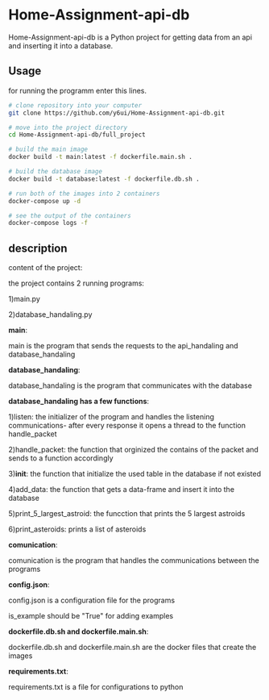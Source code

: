 # Home-Assignment-api-db

Home-Assignment-api-db is a Python project for getting data from an api and inserting it into a database.

## Usage

for running the programm enter this lines.

```bash
# clone repository into your computer
git clone https://github.com/y6ui/Home-Assignment-api-db.git

# move into the project directory
cd Home-Assignment-api-db/full_project

# build the main image
docker build -t main:latest -f dockerfile.main.sh .

# build the database image
docker build -t database:latest -f dockerfile.db.sh .

# run both of the images into 2 containers
docker-compose up -d

# see the output of the containers
docker-compose logs -f

```

## description

content of the project:

the project contains 2 running programs:

1)main.py

2)database_handaling.py

**main**:

main is the program that sends the requests to the api_handaling and database_handaling

**database_handaling**:

database_handaling is the program that communicates with the database

**database_handaling has a few functions**:

1)listen: the initializer of the program and handles the listening communications- after every response it opens a thread to the function handle_packet

2)handle_packet: the function that orginized the contains of the packet and sends to a function accordingly

3)__init__: the function that initialize the used table in the database if not existed

4)add_data: the function that gets a data-frame and insert it into the database

5)print_5_largest_astroid: the funcction that prints the 5 largest astroids

6)print_asteroids: prints a list of asteroids

**comunication**:

comunication is the program that handles the communications between the programs

**config.json**:

config.json is a configuration file for the programs

is_example should be "True" for adding examples

**dockerfile.db.sh and dockerfile.main.sh**:

dockerfile.db.sh and dockerfile.main.sh are the docker files that create the images

**requirements.txt**:

requirements.txt is a file for configurations to python



